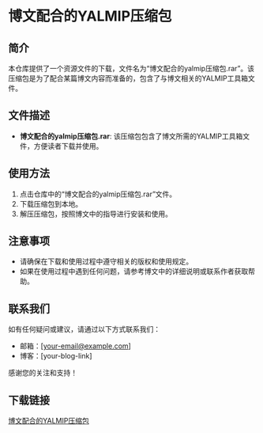 # 博文配合的YALMIP压缩包

## 简介

本仓库提供了一个资源文件的下载，文件名为“博文配合的yalmip压缩包.rar”。该压缩包是为了配合某篇博文内容而准备的，包含了与博文相关的YALMIP工具箱文件。

## 文件描述

- **博文配合的yalmip压缩包.rar**: 该压缩包包含了博文所需的YALMIP工具箱文件，方便读者下载并使用。

## 使用方法

1. 点击仓库中的“博文配合的yalmip压缩包.rar”文件。
2. 下载压缩包到本地。
3. 解压压缩包，按照博文中的指导进行安装和使用。

## 注意事项

- 请确保在下载和使用过程中遵守相关的版权和使用规定。
- 如果在使用过程中遇到任何问题，请参考博文中的详细说明或联系作者获取帮助。

## 联系我们

如有任何疑问或建议，请通过以下方式联系我们：

- 邮箱：[your-email@example.com]
- 博客：[your-blog-link]

感谢您的关注和支持！

## 下载链接

[博文配合的YALMIP压缩包](https://pan.quark.cn/s/6344b75afcab)